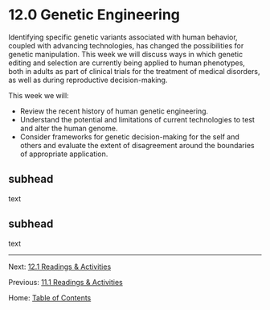 # 12.0 Genetic Engineering

Identifying specific genetic variants associated with human behavior, coupled with advancing technologies, has changed the possibilities for genetic manipulation. This week we will discuss ways in which genetic editing and selection are currently being applied to human phenotypes, both in adults as part of clinical trials for the treatment of medical disorders, as well as during reproductive decision-making.

This week we will:

- Review the recent history of human genetic engineering.
- Understand the potential and limitations of current technologies to test and alter the human genome.
- Consider frameworks for genetic decision-making for the self and others and evaluate the extent of disagreement around the boundaries of appropriate application.

## subhead

text

## subhead

text

--------

Next: [12.1 Readings & Activities](12.1_readings_and_activities.md)

Previous: [11.1 Readings & Activities](../ch11/11.1_readings_and_activities.md)

Home: [Table of Contents](../index.md)
